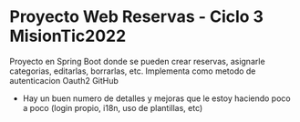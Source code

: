 # Proyecto Web Reservas - Ciclo 3 MisionTic2022
Proyecto en Spring Boot donde se pueden crear reservas, asignarle categorias, editarlas, borrarlas, etc.
Implementa como metodo de autenticacion Oauth2 GitHub
- Hay un buen numero de detalles y mejoras que le estoy haciendo poco a poco (login propio, i18n, uso de plantillas, etc)

